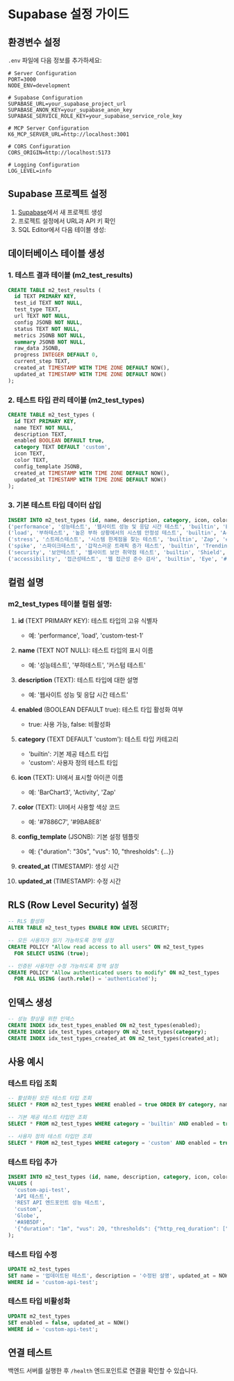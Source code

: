 # Supabase 설정 가이드

## 환경변수 설정

`.env` 파일에 다음 정보를 추가하세요:

```env
# Server Configuration
PORT=3000
NODE_ENV=development

# Supabase Configuration
SUPABASE_URL=your_supabase_project_url
SUPABASE_ANON_KEY=your_supabase_anon_key
SUPABASE_SERVICE_ROLE_KEY=your_supabase_service_role_key

# MCP Server Configuration
K6_MCP_SERVER_URL=http://localhost:3001

# CORS Configuration
CORS_ORIGIN=http://localhost:5173

# Logging Configuration
LOG_LEVEL=info
```

## Supabase 프로젝트 설정

1. [Supabase](https://supabase.com)에서 새 프로젝트 생성
2. 프로젝트 설정에서 URL과 API 키 확인
3. SQL Editor에서 다음 테이블 생성:


## 데이터베이스 테이블 생성

### 1. 테스트 결과 테이블 (m2_test_results)
```sql
CREATE TABLE m2_test_results (
  id TEXT PRIMARY KEY,
  test_id TEXT NOT NULL,
  test_type TEXT,
  url TEXT NOT NULL,
  config JSONB NOT NULL,
  status TEXT NOT NULL,
  metrics JSONB NOT NULL,
  summary JSONB NOT NULL,
  raw_data JSONB,
  progress INTEGER DEFAULT 0,
  current_step TEXT,
  created_at TIMESTAMP WITH TIME ZONE DEFAULT NOW(),
  updated_at TIMESTAMP WITH TIME ZONE DEFAULT NOW()
);
```

### 2. 테스트 타입 관리 테이블 (m2_test_types)
```sql
CREATE TABLE m2_test_types (
  id TEXT PRIMARY KEY,
  name TEXT NOT NULL,
  description TEXT,
  enabled BOOLEAN DEFAULT true,
  category TEXT DEFAULT 'custom',
  icon TEXT,
  color TEXT,
  config_template JSONB,
  created_at TIMESTAMP WITH TIME ZONE DEFAULT NOW(),
  updated_at TIMESTAMP WITH TIME ZONE DEFAULT NOW()
);
```

### 3. 기본 테스트 타입 데이터 삽입
```sql
INSERT INTO m2_test_types (id, name, description, category, icon, color, config_template) VALUES
('performance', '성능테스트', '웹사이트 성능 및 응답 시간 테스트', 'builtin', 'BarChart3', '#7886C7', '{"duration": "30s", "vus": 10}'),
('load', '부하테스트', '높은 부하 상황에서의 시스템 안정성 테스트', 'builtin', 'Activity', '#9BA8E8', '{"duration": "1m", "vus": 50}'),
('stress', '스트레스테스트', '시스템 한계점을 찾는 테스트', 'builtin', 'Zap', '#6773C0', '{"duration": "2m", "vus": 100}'),
('spike', '스파이크테스트', '갑작스러운 트래픽 증가 테스트', 'builtin', 'TrendingUp', '#4F5BA3', '{"duration": "30s", "vus": 200}'),
('security', '보안테스트', '웹사이트 보안 취약점 테스트', 'builtin', 'Shield', '#A9B5DF', '{"duration": "1m", "vus": 5}'),
('accessibility', '접근성테스트', '웹 접근성 준수 검사', 'builtin', 'Eye', '#7886C7', '{"duration": "30s", "vus": 1}');
```

## 컬럼 설명

### m2_test_types 테이블 컬럼 설명:

1. **id** (TEXT PRIMARY KEY): 테스트 타입의 고유 식별자
   - 예: 'performance', 'load', 'custom-test-1'

2. **name** (TEXT NOT NULL): 테스트 타입의 표시 이름
   - 예: '성능테스트', '부하테스트', '커스텀 테스트'

3. **description** (TEXT): 테스트 타입에 대한 설명
   - 예: '웹사이트 성능 및 응답 시간 테스트'

4. **enabled** (BOOLEAN DEFAULT true): 테스트 타입 활성화 여부
   - true: 사용 가능, false: 비활성화

5. **category** (TEXT DEFAULT 'custom'): 테스트 타입 카테고리
   - 'builtin': 기본 제공 테스트 타입
   - 'custom': 사용자 정의 테스트 타입

6. **icon** (TEXT): UI에서 표시할 아이콘 이름
   - 예: 'BarChart3', 'Activity', 'Zap'

7. **color** (TEXT): UI에서 사용할 색상 코드
   - 예: '#7886C7', '#9BA8E8'

8. **config_template** (JSONB): 기본 설정 템플릿
   - 예: {"duration": "30s", "vus": 10, "thresholds": {...}}

9. **created_at** (TIMESTAMP): 생성 시간
10. **updated_at** (TIMESTAMP): 수정 시간

## RLS (Row Level Security) 설정

```sql
-- RLS 활성화
ALTER TABLE m2_test_types ENABLE ROW LEVEL SECURITY;

-- 모든 사용자가 읽기 가능하도록 정책 설정
CREATE POLICY "Allow read access to all users" ON m2_test_types
  FOR SELECT USING (true);

-- 인증된 사용자만 수정 가능하도록 정책 설정
CREATE POLICY "Allow authenticated users to modify" ON m2_test_types
  FOR ALL USING (auth.role() = 'authenticated');
```

## 인덱스 생성

```sql
-- 성능 향상을 위한 인덱스
CREATE INDEX idx_test_types_enabled ON m2_test_types(enabled);
CREATE INDEX idx_test_types_category ON m2_test_types(category);
CREATE INDEX idx_test_types_created_at ON m2_test_types(created_at);
```

## 사용 예시

### 테스트 타입 조회
```sql
-- 활성화된 모든 테스트 타입 조회
SELECT * FROM m2_test_types WHERE enabled = true ORDER BY category, name;

-- 기본 제공 테스트 타입만 조회
SELECT * FROM m2_test_types WHERE category = 'builtin' AND enabled = true;

-- 사용자 정의 테스트 타입만 조회
SELECT * FROM m2_test_types WHERE category = 'custom' AND enabled = true;
```

### 테스트 타입 추가
```sql
INSERT INTO m2_test_types (id, name, description, category, icon, color, config_template) 
VALUES (
  'custom-api-test',
  'API 테스트',
  'REST API 엔드포인트 성능 테스트',
  'custom',
  'Globe',
  '#A9B5DF',
  '{"duration": "1m", "vus": 20, "thresholds": {"http_req_duration": ["p(95)<2000"]}}'
);
```

### 테스트 타입 수정
```sql
UPDATE m2_test_types 
SET name = '업데이트된 테스트', description = '수정된 설명', updated_at = NOW()
WHERE id = 'custom-api-test';
```

### 테스트 타입 비활성화
```sql
UPDATE m2_test_types 
SET enabled = false, updated_at = NOW()
WHERE id = 'custom-api-test';
``` 

## 연결 테스트

백엔드 서버를 실행한 후 `/health` 엔드포인트로 연결을 확인할 수 있습니다. 